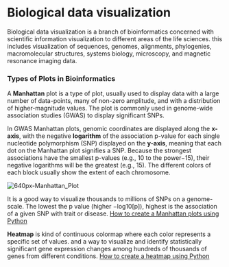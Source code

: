 # Biological data visualization

Biological data visualization is a branch of bioinformatics concerned with scientific information visualization to different areas of the life sciences. this includes visualization of sequences, genomes, alignments, phylogenies, macromolecular structures, systems biology, microscopy, and magnetic resonance imaging data.

### Types of Plots in Bioinformatics
A **Manhattan** plot is a type of plot, usually used to display data with a large number of data-points, many of non-zero amplitude, and with a distribution of higher-magnitude values. The plot is commonly used in genome-wide association studies (GWAS) to display significant SNPs.

In GWAS Manhattan plots, genomic coordinates are displayed along the **x-axis**, with the negative **logarithm** of the association p-value for each single nucleotide polymorphism (SNP) displayed on the **y-axis**, meaning that each dot on the Manhattan plot signifies a SNP. Because the strongest associations have the smallest p-values (e.g., 10 to the power−15), their negative logarithms will be the greatest (e.g., 15). The different colors of each block usually show the extent of each chromosome. 

![640px-Manhattan_Plot](https://user-images.githubusercontent.com/97247515/163194650-eaacabb0-425d-4788-993f-aa4652b46348.png)

It is a good way to visualize thousands to millions of SNPs on a genome-scale. The lowest the p value (higher −log10[p]), highest is the association of a given SNP with trait or disease.
[How to create a Manhattan plots using Python]()

**Heatmap** is kind of continuous colormap where each color represents a specific set of values. and a way to visualize and identify statistically significant gene expression changes among hundreds of thousands of genes from different conditions. 
[How to create a heatmap using Python]()
